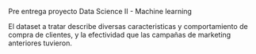 Pre entrega proyecto Data Science II - Machine learning

El dataset a tratar describe diversas caracteristicas y comportamiento de compra de clientes, y la efectividad que las campañas de marketing anteriores tuvieron.
